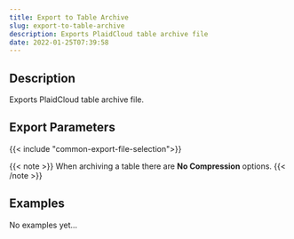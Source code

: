```yaml
---
title: Export to Table Archive
slug: export-to-table-archive
description: Exports PlaidCloud table archive file
date: 2022-01-25T07:39:58
---
```



## Description


Exports PlaidCloud table archive file.

## Export Parameters

{{< include "common-export-file-selection">}}

{{< note >}}
When archiving a table there are **No Compression** options.
{{< /note >}}


## Examples

No examples yet...
